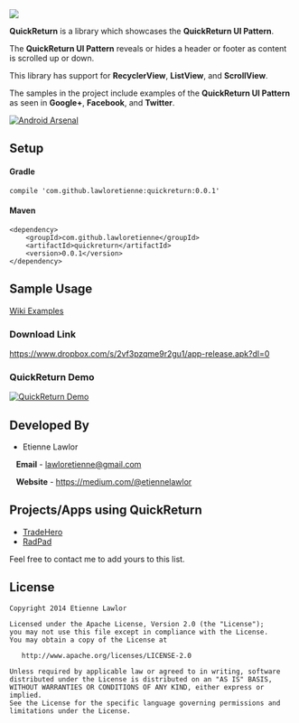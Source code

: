 <img src="https://raw.githubusercontent.com/lawloretienne/QuickReturn/master/images/QuickReturn_feature_graphic.png">

**QuickReturn** is a library which showcases the **QuickReturn UI Pattern**.

The **QuickReturn UI Pattern** reveals or hides a header or footer as content is scrolled up or down.

This library has support for **RecyclerView**, **ListView**, and **ScrollView**.

The samples in the project include examples of the **QuickReturn UI Pattern** as seen in **Google+**, **Facebook**, and **Twitter**.

[![Android Arsenal](https://img.shields.io/badge/Android%20Arsenal-lawloretienne%2FQuickReturn-blue.svg?style=flat)](https://android-arsenal.com/details/3/698)

## Setup

#### Gradle

`compile 'com.github.lawloretienne:quickreturn:0.0.1'`

#### Maven
```
<dependency>
    <groupId>com.github.lawloretienne</groupId>
    <artifactId>quickreturn</artifactId>
    <version>0.0.1</version>
</dependency>
```

## Sample Usage

[Wiki Examples](https://github.com/lawloretienne/QuickReturn/wiki)

### Download Link

https://www.dropbox.com/s/2vf3pzqme9r2gu1/app-release.apk?dl=0

### QuickReturn Demo

[![QuickReturn Demo](http://img.youtube.com/vi/SxcvZ1qIyZ4/0.jpg)](https://www.youtube.com/watch?v=SxcvZ1qIyZ4)


## Developed By

* Etienne Lawlor 
 
&nbsp;&nbsp;&nbsp;**Email** - lawloretienne@gmail.com

&nbsp;&nbsp;&nbsp;**Website** - https://medium.com/@etiennelawlor

## Projects/Apps using QuickReturn

- <a href="https://play.google.com/store/apps/details?id=com.tradehero.th">TradeHero</a>
- <a href="https://play.google.com/store/apps/details?id=com.radpad.RadPad">RadPad</a>

Feel free to contact me to add yours to this list.


## License

```
Copyright 2014 Etienne Lawlor

Licensed under the Apache License, Version 2.0 (the "License");
you may not use this file except in compliance with the License.
You may obtain a copy of the License at

   http://www.apache.org/licenses/LICENSE-2.0

Unless required by applicable law or agreed to in writing, software
distributed under the License is distributed on an "AS IS" BASIS,
WITHOUT WARRANTIES OR CONDITIONS OF ANY KIND, either express or implied.
See the License for the specific language governing permissions and
limitations under the License.
```
